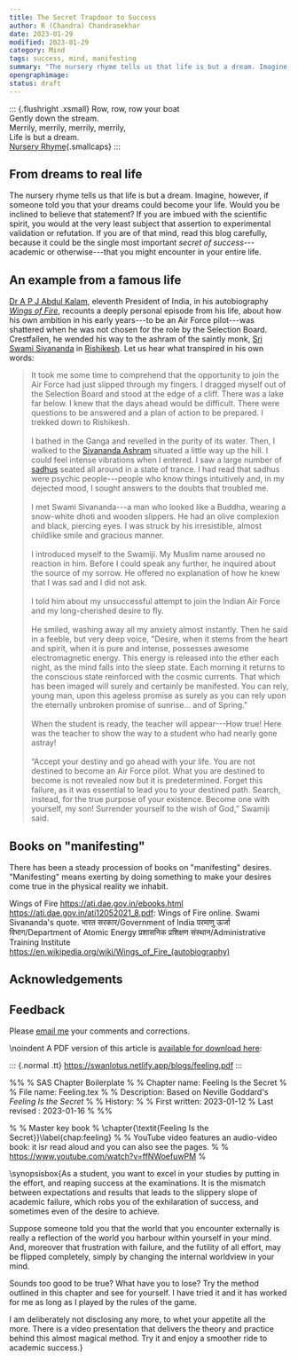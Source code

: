 ```yaml
---
title: The Secret Trapdoor to Success
author: R (Chandra) Chandrasekhar
date: 2023-01-29
modified: 2023-01-29
category: Mind
tags: success, mind, manifesting
summary: "The nursery rhyme tells us that life is but a dream. Imagine, however, if someone told you that your dreams could become your life. Would you be inclined to believe that statement? If you are imbued with the scientific spirit, you would at the very least subject that assertion to experimental validation or refutation. If you are of that mind, read this blog carefully, because it could be the single most important _secret of success_---academic or otherwise---that you might encounter in your entire life."
opengraphimage:
status: draft
---
```


::: {.flushright .xsmall}
Row, row, row your boat\
Gently down the stream.\
Merrily, merrily, merrily, merrily,\
Life is but a dream.\
[Nursery Rhyme](https://en.wikipedia.org/wiki/Row,_Row,_Row_Your_Boat){.smallcaps}
:::


## From dreams to real life

The nursery rhyme tells us that life is but a dream. Imagine, however, if someone told you that your dreams could become your life. Would you be inclined to believe that statement? If you are imbued with the scientific spirit, you would at the very least subject that assertion to experimental validation or refutation. If you are of that mind, read this blog carefully, because it could be the single most important _secret of success_---academic or otherwise---that you might encounter in your entire life.

## An example from a famous life

[Dr A P J Abdul Kalam](https://en.wikipedia.org/wiki/A._P._J._Abdul_Kalam), eleventh President of India, in his autobiography [_Wings of Fire_]( https://en.wikipedia.org/wiki/Wings_of_Fire_(autobiography)), recounts a deeply personal episode from his life, about how his own ambition in his early years---to be an Air Force pilot---was shattered when he was not chosen for the role by the Selection Board. Crestfallen, he wended his way to the ashram of the saintly monk, [Sri Swami Sivananda](https://en.wikipedia.org/wiki/Sivananda_Saraswati) in [Rishikesh](https://en.wikipedia.org/wiki/Rishikesh). Let us hear what transpired in his own words:

>It took me some time to comprehend that the opportunity to join the Air Force had just slipped through my fingers. I dragged myself out of the Selection Board and stood at the edge of a cliff. There was a lake far below. I knew that the days ahead would be difficult. There were questions to be answered and a plan of action to be prepared. I trekked down to Rishikesh.\
\
>I bathed in the Ganga and revelled in the purity of its water. Then, I walked to the [Sivananda Ashram](https://en.wikipedia.org/wiki/Divine_Life_Society) situated a little way up the hill. I could feel intense vibrations when I entered. I saw a large number of [sadhus](https://en.wikipedia.org/wiki/Sadhu) seated all around in a state of trance. I had read that sadhus were psychic people---people who know things intuitively and, in my dejected mood, I sought answers to the doubts that troubled me.\
\
>I met Swami Sivananda---a man who looked like a Buddha, wearing a snow-white dhoti and wooden slippers. He had an olive complexion and black, piercing eyes. I was struck by his irresistible, almost childlike smile and gracious manner.\
\
>I introduced myself to the Swamiji. My Muslim name aroused no reaction in him. Before I could speak any further, he inquired about the source of my sorrow. He offered no explanation of how he knew that I was sad and I did not ask.\
\
>I told him about my unsuccessful attempt to join the Indian Air Force and my long-cherished desire to fly.\
\
>He smiled, washing away all my anxiety almost instantly. Then he said in a feeble, but very deep voice, "Desire, when it stems from the heart and spirit, when it is pure and intense, possesses awesome electromagnetic energy. This energy is released into the ether each night, as the mind falls into the sleep state. Each morning it returns to the conscious state reinforced with the cosmic currents. That which has been imaged will surely and certainly be manifested. You can rely, young man, upon this ageless promise as surely as you can rely upon the eternally unbroken promise of sunrise... and of Spring."\
\
>When the student is ready, the teacher will appear---How true! Here was the teacher to show the way to a student who had nearly gone astray!\
\
>“Accept your destiny and go ahead with your life. You are not destined to become an Air Force pilot. What you are destined to become is not revealed now but it is predetermined. Forget this failure, as it was essential to lead you to your destined path. Search, instead, for the true purpose of your existence. Become one with yourself, my son! Surrender yourself to the wish of God,” Swamiji said.



## Books on "manifesting"

There has been a steady procession of books on "manifesting" desires. "Manifesting" means exerting by doing  something to make your desires come true in the physical reality we inhabit.


Wings of Fire
https://ati.dae.gov.in/ebooks.html
https://ati.dae.gov.in/ati12052021_8.pdf: Wings of Fire online. Swami Sivananda's quote.
भारत सरकार/Government of India
परमाणु ऊर्जा विभाग/Department of Atomic Energy
प्रशासनिक प्रशिक्षण संस्‍थान/Administrative Training Institute
https://en.wikipedia.org/wiki/Wings_of_Fire_(autobiography)



## Acknowledgements

## Feedback

Please [email me](mailto:feedback.swanlotus@gmail.com) your comments and
corrections.

\noindent A PDF version of this article is [available for download here]({attach}./feeling.pdf):

::: {.normal .tt}
<https://swanlotus.netlify.app/blogs/feeling.pdf>
:::


%%
% SAS Chapter Boilerplate
%
% Chapter name:	Feeling Is the Secret
%
% File name: Feeling.tex
%
% Description: Based on Neville Goddard's _Feeling Is the Secret_
%
% History:
%
% First written: 2023-01-12
% Last revised : 2023-01-16
%
%%

%
% Master key book
%
\chapter{\textit{Feeling Is the Secret}}\label{chap:feeling}
%
% YouTube video features an audio-video book: it isr read aloud and you can also see the pages.
%
% https://www.youtube.com/watch?v=ffNWoefuwPM
%

\synopsisbox{As a student, you want to excel in your studies by putting in the effort, and reaping success at the examinations. It is the mismatch between expectations and results that leads to the slippery slope of academic failure, which robs you of the exhilaration of success, and sometimes even of the desire to achieve.

Suppose someone told you that the world that you encounter externally is really a reflection of the world you harbour within yourself in your mind. And, moreover that frustration with failure, and the futility of all effort, may be flipped completely, simply by changing the internal worldview in your mind.

Sounds too good to be true? What have you to lose? Try the method outlined in this chapter and see for yourself. I have tried it and it has worked for me as long as I played by the rules of the game.

I am deliberately not disclosing any more, to whet your appetite all the more. There is a video presentation that delivers the theory and practice behind this almost magical method. Try it and enjoy a smoother ride to academic success.}

